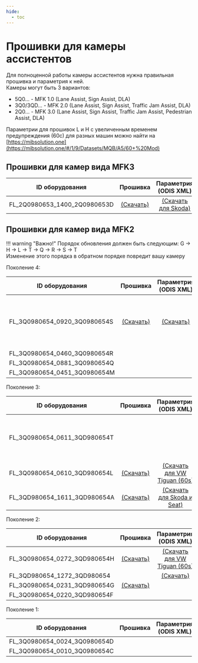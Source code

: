 ```yaml
---
hide:
  - toc
---
```


# Прошивки для камеры ассистентов

Для полноценной работы камеры ассистентов нужна правильная прошивка и параметрия к ней.  
Камеры могут быть 3 вариантов:  

* 5Q0... - MFK 1.0 (Lane Assist, Sign Assist, DLA)  
* 3Q0/3QD... - MFK 2.0 (Lane Assist, Sign Assist, Traffic Jam Assist, DLA)  
* 2Q0... - MFK 3.0 (Lane Assist, Sign Assist, Traffic Jam Assist, Pedestrian Assist, DLA)  

Параметрии для прошивок L и H с увеличенным временем предупреждения (60с) для разных машин можно найти на [https://mibsolution.one](https://mibsolution.one/#/1/9/Datasets/MQB/A5/60+%20Mod)

## Прошивки для камер вида MFK3

| ID оборудования              |                         Прошивка                         |                               Параметрия<br/>(ODIS XML)                               | Примечания |
|------------------------------|:--------------------------------------------------------:|:-------------------------------------------------------------------------------------:|:----------:|
| FL_2Q0980653_1400_2Q0980653D | [(Скачать)](../firmwares/FL_2Q0980653D_1400_MEAPP_S.pdx) | [(Скачать для Skoda)](../parameters/A5_2Q0980653D_1400_VHL125933Q1A_MFK_3G0_0831.xml) |            |

## Прошивки для камер вида MFK2

!!! warning "Важно!"
    Порядок обновления должен быть следующим: G → H → L → T → Q → R → S → T  
    Изменение этого порядка в обратном порядке повредит вашу камеру

Поколение 4:  

| ID оборудования              |                    Прошивка                     |              Параметрия<br/>(ODIS XML)               |                                  Примечания                                   |
|------------------------------|:-----------------------------------------------:|:----------------------------------------------------:|:-----------------------------------------------------------------------------:|
| FL_3Q0980654_0920_3Q0980654S | [(Скачать)](../firmwares/FL_3Q0980654_0920.frf) | [(Скачать)](../parameters/A5_3Q0980654S_BW2_STA.xml) | Не рекомендуется для Tiguan 2G.<br/>Существуют проблемы с удержанием в полосе |
| FL_3Q0980654_0460_3Q0980654R |                                                 |                                                      |                                                                               |
| FL_3Q0980654_0881_3Q0980654Q |                                                 |                                                      |                                                                               |
| FL_3Q0980654_0451_3Q0980654M |                                                 |                                                      |                                                                               |

Поколение 3:  

| ID оборудования              |                    Прошивка                     |                           Параметрия<br/>(ODIS XML)                            |                     Примечания                      |
|------------------------------|:-----------------------------------------------:|:------------------------------------------------------------------------------:|:---------------------------------------------------:|
| FL_3Q0980654_0611_3QD980654T |                                                 |                                                                                | Прошивка для Tiguan 2G от модельного ряда 2020 года |
| FL_3Q0980654_0610_3QD980654L | [(Скачать)](../firmwares/FL_3Q0980654_0610.frf) | [(Скачать для VW Tiguan (60s)](../parameters/A5_3Q0980654L_wTJ_Tiguan_60+.xml) |                                                     |
| FL_3QD980654_1611_3QD980654A | [(Скачать)](../firmwares/FL_3QD980654_1611.odx) |    [(Скачать для Skoda и Seat)](../parameters/A5_3Q0980654L_SEAT_Leon.xml)     |                                                     |

Поколение 2:  

| ID оборудования              |                    Прошивка                     |                           Параметрия<br/>(ODIS XML)                            | Примечания |
|------------------------------|:-----------------------------------------------:|:------------------------------------------------------------------------------:|:----------:|
| FL_3Q0980654_0272_3QD980654H | [(Скачать)](../firmwares/FL_3Q0980654_0272.frf) | [(Скачать для VW Tiguan (60s)](../parameters/A5_3Q0980654H_wTJ_Tiguan_60+.xml) |            |
| FL_3QD980654_1272_3QD980654  |                                                 |          [(Скачать)](../parameters/A5_3Q0980654H_wTJ_Tiguan_60+.xml)           |            |
| FL_3Q0980654_0231_3QD980654G | [(Скачать)](../firmwares/FL_3Q0980654_0231.frf) |                                                                                |            |
| FL_3Q0980654_0220_3QD980654F |                                                 |                                                                                |            |

Поколение 1:  

| ID оборудования              | Прошивка | Параметрия<br/>(ODIS XML) | Примечания |
|------------------------------|:--------:|:-------------------------:|:----------:|
| FL_3Q0980654_0024_3Q0980654D |          |                           |            |
| FL_3Q0980654_0010_3Q0980654C |          |                           |            |
